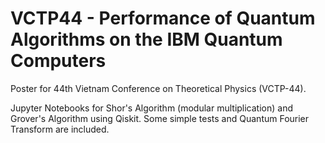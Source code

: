 # VCTP44 - Performance of Quantum Algorithms on the IBM Quantum Computers

Poster for 44th Vietnam Conference on Theoretical Physics (VCTP-44).

Jupyter Notebooks for Shor's Algorithm (modular multiplication) and Grover's Algorithm using Qiskit.
Some simple tests and Quantum Fourier Transform are included.
